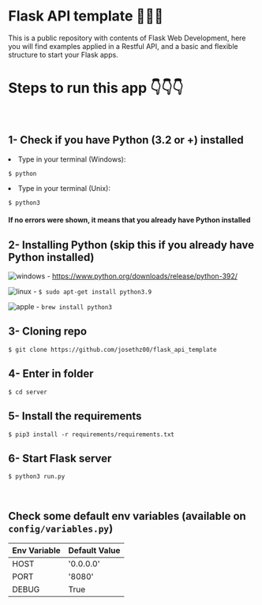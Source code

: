 # Flask API template 🤯🤯🤯
This is a public repository with contents of Flask Web Development, here you will find examples applied in a Restful API, and a basic and flexible structure to start your Flask apps.
<br />
<h1>Steps to run this app 👇👇👇</h1>
<br />

1- Check if you have Python (3.2 or +) installed
-----------------------------------

<li>Type in your terminal (Windows):</li>

```
$ python
```

<li>Type in your terminal (Unix):</li>

```
$ python3
```

<h4>If no errors were shown, it means that you already have Python installed</h4>

2- Installing Python (skip this if you already have Python installed)
-----------------------------------

<img src="https://i.ibb.co/LZKFrJR/windows.png" alt="windows" border="0"> - https://www.python.org/downloads/release/python-392/

<img src="https://i.ibb.co/jwRSGyv/linux.png" alt="linux" border="0"> - ``` $ sudo apt-get install python3.9 ```

<img src="https://i.ibb.co/N1m6pmM/apple.png" alt="apple" border="0"> - ``` brew install python3 ```

3- Cloning repo
-----------------------------------

```
$ git clone https://github.com/josethz00/flask_api_template
```

4- Enter in folder
-----------------------------------

```
$ cd server
```

5- Install the requirements
-----------------------------------

```
$ pip3 install -r requirements/requirements.txt
```

6- Start Flask server
-----------------------------------

```
$ python3 run.py
```

<br />

## Check some default env variables (available on ``` config/variables.py ```)

| Env Variable  | Default Value |
| ------------- | ------------- |
| HOST  | '0.0.0.0'  |
| PORT  | '8080' |
| DEBUG | True |
